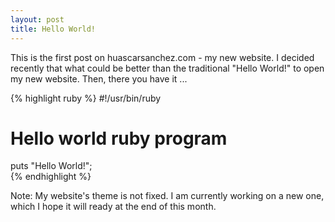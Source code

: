 ```yaml
---
layout: post
title: Hello World!
---
```


This is the first post on huascarsanchez.com - my new website. I decided recently that what could be better than the traditional "Hello World!" to open my new website. Then, there you have it ... 

{% highlight ruby %}
  #!/usr/bin/ruby

  # Hello world ruby program

  puts "Hello World!";  
{% endhighlight %}

Note: My website's theme is not fixed. I am currently working on a new one, which I hope it will ready at the end of this month.
